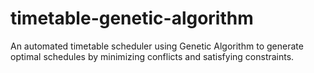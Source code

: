 # timetable-genetic-algorithm
An automated timetable scheduler using Genetic Algorithm to generate optimal schedules by minimizing conflicts and satisfying constraints.
